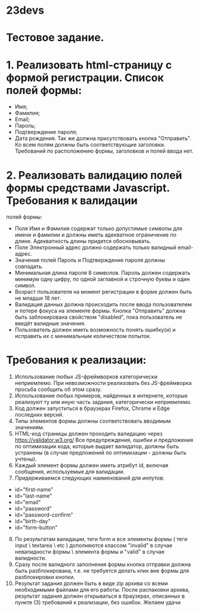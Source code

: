 # 23devs
# Тестовое задание.
# 1. Реализовать html-страницу с формой регистрации. Список полей формы:
- Имя;
- Фамилия;
- Email;
- Пароль;
- Подтверждение пароля;
- Дата рождения.
Так же должна присутствовать кнопка "Отправить". Ко всем полям должны быть
соответствующие заголовки. Требований по расположению формы, заголовков и полей
ввода нет.
# 2. Реализовать валидацию полей формы средствами Javascript. Требования к валидации
полей формы:
- Поля Имя и Фамилия содержат только допустимые символы для имени и фамилии
и должны иметь адекватное ограничение по длине. Адекватность длины придется
обосновывать.
- Поле Электронный адрес должно содержать только валидный email-адрес.
- Значения полей Пароль и Подтверждение пароля должны совпадать.
- Минимальная длина пароля 8 символов. Пароль должен содержать минимум одну
цифру, по одной заглавной и строчную буквы и один символ.
- Возраст пользователя на момент регистрации в форме должен быть не младше 18
лет.
- Валидация данных должна происходить после ввода пользователем и потере
фокуса на элементе формы. Кнопка "Отправить" должна быть заблокирована
свойством "disabled", пока пользователь не введёт валидные значения.
- Пользователь должен иметь возможность понять ошибку(и) и исправить их с
минимальным количеством попыток.
# Требования к реализации:
1. Использование любых JS-фреймворков категорически неприемлемо. При невозможности
реализовать без JS-фреймворка просьба сообщить об этом сразу.
2. Использование любых примеров, найденных в интернете, которые реализуют ту или иную
часть задания, категорически неприемлемо.
3. Код должен запуститься в браузерах Firefox, Chrome и Edge последних версий.
4. Типы элементов формы должны соответствовать вводимым значениям.
5. HTML-код страницы должен проходить валидацию через https://validator.w3.org/ Все
предупреждения, ошибки и предложения по оптимизации кода, которые выдает
валидатор, должны быть устранены (в случае предложений по оптимизации - должны
быть учтены).
6. Каждый элемент формы должен иметь атрибут id, включая сообщения, используемые для
валидации.
7. Придерживаемся следующих наименований для инпутов:
- id="first-name"
- id="last-name"
- id="email"
- id="password"
- id="password-confirm"
- id="birth-day"
- id="form-button"
8. По результатам валидации, теги form и все элементы формы ( теги input \ textarea \ etc )
дополняются классом "invalid" в случае невалидности формы \ элемента формы и "valid" в
случае валидности.
9. Сразу после валидного заполнения формы кнопка отправки должна быть
разблокирована, т.е. не требуется делать клик вне формы для разблокировки кнопки.
10. Результат задания должен быть в виде zip архива со всеми необходимыми файлами для
его работы. После распаковки архива, результат задания должен открываться в
браузерах, описанных в пункте (3) требований к реализации, без ошибок.
Желаем удачи
